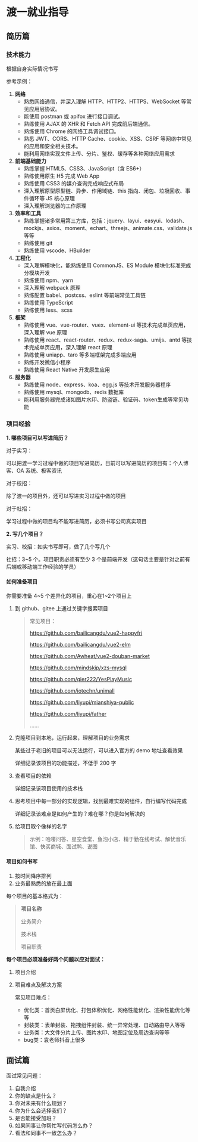 # 渡一就业指导

## 简历篇

### 技术能力

根据自身实际情况书写

参考示例：

1. **网络**
   - 熟悉网络通信，并深入理解 HTTP、HTTP2、HTTPS、WebSocket 等常见应用层协议。
   - 能使用 postman 或 apifox 进行接口调试。
   - 熟练使用 AJAX 的 XHR 和 Fetch API 完成前后端通信。
   - 熟练使用 Chrome 的网络工具调试接口。
   - 熟悉 JWT、CORS、HTTP Cache、cookie、XSS、CSRF 等网络中常见的应用和安全相关技术。
   - 能利用网络实现文件上传、分片、鉴权、缓存等各种网络应用需求
2. **前端基础能力**
   - 熟练掌握 HTML5、CSS3、JavaScript（含 ES6+）
   - 熟练使用原生 H5 完成 Web App
   - 熟练使用 CSS3 的媒介查询完成响应式布局
   - 深入理解原型原型链、异步、作用域链、this 指向、闭包、垃圾回收、事件循环等 JS 核心原理
   - 深入理解浏览器的工作原理
3. **效率和工具**
   - 熟练掌握诸多常用第三方库，包括：jquery、layui、easyui、lodash、mockjs、axios、moment、echart、threejs、animate.css、validate.js 等等
   - 熟练使用 git
   - 熟练使用 vscode、HBuilder
4. **工程化**
   - 深入理解模块化，能熟练使用 CommonJS、ES Module 模块化标准完成分模块开发
   - 熟练使用 npm、yarn
   - 深入理解 webpack 原理
   - 熟练配置 babel、postcss、eslint 等前端常见工具链
   - 熟练使用 TypeScript
   - 熟练使用 less、scss
5. **框架**
   - 熟练使用 vue、vue-router、vuex、element-ui 等技术完成单页应用，深入理解 vue 原理
   - 熟练使用 react、react-router、redux、redux-saga、umijs、antd 等技术完成单页应用，深入理解 react 原理
   - 熟练使用 uniapp、taro 等多端框架完成多端应用
   - 熟练开发微信小程序
   - 熟练使用 React Native 开发原生应用
6. **服务器**
   - 熟练使用 node、express、koa、egg.js 等技术开发服务器程序
   - 熟练使用 mysql、mongodb、redis 数据库
   - 能利用服务器完成诸如图片水印、防盗链、验证码、token生成等常见功能

### 项目经验

**1. 哪些项目可以写进简历？**

对于实习：

可以把渡一学习过程中做的项目写进简历，目前可以写进简历的项目有：个人博客、OA 系统、极客资讯

对于校招：

除了渡一的项目外，还可以写进实习过程中做的项目

对于社招：

学习过程中做的项目均不能写进简历，必须书写公司真实项目



**2. 写几个项目？**

实习、校招：如实书写即可，做了几个写几个

社招：3~5 个。项目职责必须有至少 3 个是前端开发（这句话主要是针对之前有后端或移动端工作经验的学员）

#### 如何准备项目

你需要准备 4~5 个差异化的项目，重心在1~2个项目上

1. 到 github、gitee 上通过关键字搜索项目

   > 常见项目：
   >
   > 
   >
   > https://github.com/bailicangdu/vue2-happyfri
   >
   > 
   >
   > https://github.com/bailicangdu/vue2-elm
   >
   > 
   >
   > https://github.com/Awheat/vue2-douban-market
   >
   > 
   >
   > https://github.com/mindskip/xzs-mysql
   >
   > 
   >
   > https://github.com/qier222/YesPlayMusic
   >
   > 
   >
   > https://github.com/iotechn/unimall
   >
   > 
   >
   > https://github.com/liyupi/mianshiya-public
   >
   > 
   >
   > https://github.com/liyupi/father
   >
   > 
   >
   > ......

2. 克隆项目到本地，运行起来，理解项目的业务需求

   某些过于老旧的项目可以无法运行，可以进入官方的 demo 地址查看效果

   详细记录该项目的功能描述，不低于 200 字

3. 查看项目的依赖

   详细记录该项目使用的技术栈

4. 思考项目中每一部分的实现逻辑，找到最难实现的组件，自行编写代码完成

   详细记录该难点是如何产生的？难在哪？你是如何解决的

5. 给项目取个像样的名字

   > 示例：哈喽问答、星空食堂、鱼泡小店、精于勤在线考试、解忧音乐馆、快买商城、面试鸭、说图

#### **项目如何书写**

1. 按时间降序排列
2. 业务最熟悉的放在最上面

每个项目的基本格式为：

> **项目名称**
>
> 业务简介
>
> 技术栈
>
> 项目职责

**每个项目必须准备好两个问题以应对面试：**

1. 项目介绍

2. 项目难点及解决方案

   常见项目难点：

   - 优化类：首页白屏优化、打包体积优化、网络性能优化、渲染性能优化等等
   - 封装类：表单封装、拖拽组件封装、统一异常处理、自动路由导入等等
   - 业务类：大文件分片上传、图片水印、地图定位及周边查询等等
   - bug类：袁老师抖音上很多

## 面试篇

面试常见问题：

1. 自我介绍
2. 你的缺点是什么？
3. 你对未来有什么规划？
4. 你为什么会选择我们？
5. 是否能接受加班？
6. 如果同事让你帮忙写代码怎么办？
7. 看法和同事不一致怎么办？